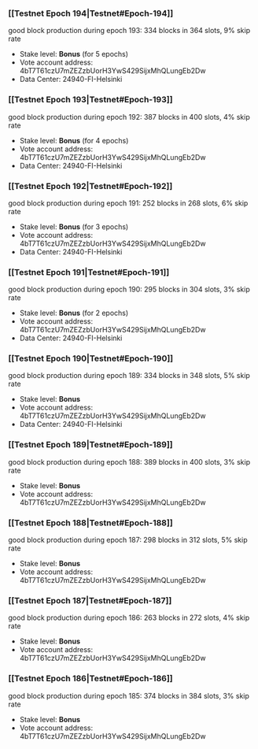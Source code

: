 ### [[Testnet Epoch 194|Testnet#Epoch-194]]
good block production during epoch 193: 334 blocks in 364 slots, 9% skip rate
* Stake level: **Bonus** (for 5 epochs)
* Vote account address: 4bT7T61czU7mZEZzbUorH3YwS429SijxMhQLungEb2Dw
* Data Center: 24940-FI-Helsinki
### [[Testnet Epoch 193|Testnet#Epoch-193]]
good block production during epoch 192: 387 blocks in 400 slots, 4% skip rate
* Stake level: **Bonus** (for 4 epochs)
* Vote account address: 4bT7T61czU7mZEZzbUorH3YwS429SijxMhQLungEb2Dw
* Data Center: 24940-FI-Helsinki
### [[Testnet Epoch 192|Testnet#Epoch-192]]
good block production during epoch 191: 252 blocks in 268 slots, 6% skip rate
* Stake level: **Bonus** (for 3 epochs)
* Vote account address: 4bT7T61czU7mZEZzbUorH3YwS429SijxMhQLungEb2Dw
* Data Center: 24940-FI-Helsinki
### [[Testnet Epoch 191|Testnet#Epoch-191]]
good block production during epoch 190: 295 blocks in 304 slots, 3% skip rate
* Stake level: **Bonus** (for 2 epochs)
* Vote account address: 4bT7T61czU7mZEZzbUorH3YwS429SijxMhQLungEb2Dw
* Data Center: 24940-FI-Helsinki
### [[Testnet Epoch 190|Testnet#Epoch-190]]
good block production during epoch 189: 334 blocks in 348 slots, 5% skip rate
* Stake level: **Bonus**
* Vote account address: 4bT7T61czU7mZEZzbUorH3YwS429SijxMhQLungEb2Dw
* Data Center: 24940-FI-Helsinki
### [[Testnet Epoch 189|Testnet#Epoch-189]]
good block production during epoch 188: 389 blocks in 400 slots, 3% skip rate
* Stake level: **Bonus**
* Vote account address: 4bT7T61czU7mZEZzbUorH3YwS429SijxMhQLungEb2Dw
### [[Testnet Epoch 188|Testnet#Epoch-188]]
good block production during epoch 187: 298 blocks in 312 slots, 5% skip rate
* Stake level: **Bonus**
* Vote account address: 4bT7T61czU7mZEZzbUorH3YwS429SijxMhQLungEb2Dw
### [[Testnet Epoch 187|Testnet#Epoch-187]]
good block production during epoch 186: 263 blocks in 272 slots, 4% skip rate
* Stake level: **Bonus**
* Vote account address: 4bT7T61czU7mZEZzbUorH3YwS429SijxMhQLungEb2Dw
### [[Testnet Epoch 186|Testnet#Epoch-186]]
good block production during epoch 185: 374 blocks in 384 slots, 3% skip rate
* Stake level: **Bonus**
* Vote account address: 4bT7T61czU7mZEZzbUorH3YwS429SijxMhQLungEb2Dw